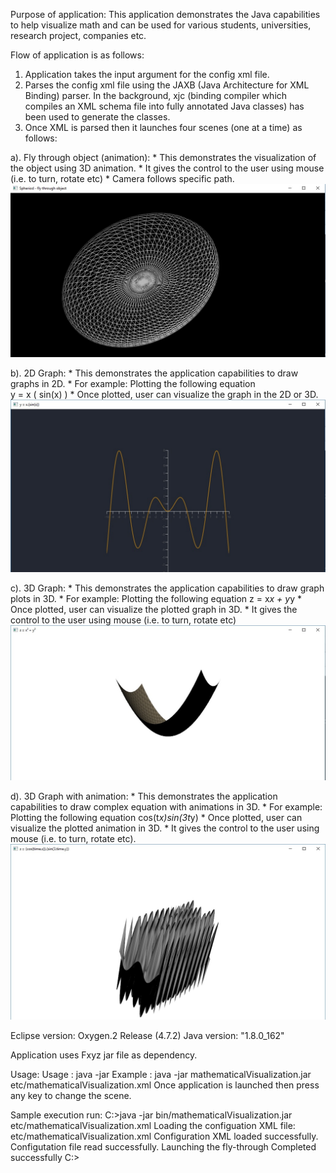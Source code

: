 Purpose of application:
This application demonstrates the Java capabilities to help visualize math and can be used for various students, universities, research project, companies etc.

Flow of application is as follows:
1. Application takes the input argument for the config xml file.
2. Parses the config xml file using the JAXB (Java Architecture for XML Binding) parser. In the background, xjc (binding compiler which compiles an XML schema file into fully annotated Java classes) has been used to generate the classes.
3. Once XML is parsed then it launches four scenes (one at a time) as follows:

a). Fly through object (animation): 
	* This demonstrates the visualization of the object using 3D animation. 
	* It gives the control to the user using mouse (i.e. to turn, rotate etc)
	* Camera follows specific path.
![alt text](https://github.com/comrench/MathematicalVisualization/blob/master/dist/sample/FlyThroughObject.jpg)

b). 2D Graph:
	* This demonstrates the application capabilities to draw graphs in 2D.
	* For example: Plotting the following equation	
		y = x ( sin(x) )
	* Once plotted, user can visualize the graph in the 2D or 3D.
![alt text](https://github.com/comrench/MathematicalVisualization/blob/master/dist/sample/Graph2D.jpg)

c). 3D Graph:
	* This demonstrates the application capabilities to draw graph plots in 3D.
	* For example: Plotting the following equation
		z = x*x + y*y
	* Once plotted, user can visualize the plotted graph in 3D.
	* It gives the control to the user using mouse (i.e. to turn, rotate etc)
![alt text](https://github.com/comrench/MathematicalVisualization/blob/master/dist/sample/Graph3D.jpg)

d). 3D Graph with animation:
	* This demonstrates the application capabilities to draw complex equation with animations in 3D.
	* For example: Plotting the following equation
		cos(t*x)*sin(3*t*y)
	* Once plotted, user can visualize the plotted animation in 3D.
	* It gives the control to the user using mouse (i.e. to turn, rotate etc).
![alt text](https://github.com/comrench/MathematicalVisualization/blob/master/dist/sample/Graph3D_Animation.jpg)


Eclipse version: Oxygen.2 Release (4.7.2)
Java version: "1.8.0_162"

Application uses Fxyz jar file as dependency.

Usage: 
Usage   : java -jar <jarFile> <inputXmlFile>
Example : java -jar mathematicalVisualization.jar etc/mathematicalVisualization.xml
Once application is launched then press any key to change the scene.

Sample execution run:
C:\>java -jar bin/mathematicalVisualization.jar etc/mathematicalVisualization.xml
Loading the configuation XML file: etc/mathematicalVisualization.xml
Configuration XML loaded successfully.
Configutation file read successfully.
Launching the fly-through
Completed successfully
C:\>